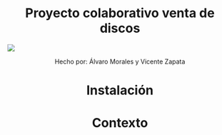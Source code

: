 <h1 align="center">Proyecto colaborativo venta de discos</h1>
<img align="center" src="https://github.com/asapHallvaror/paginaCompraGithub/assets/128053015/ff69859c-7cf7-4c4e-819d-06ff1eca742e">
<p align="center">Hecho por: Álvaro Morales y Vicente Zapata</p>
<div align="center">
  <h1>Instalación</h1>
  <h1>Contexto</h1>
  <h1></h1>
</div>
